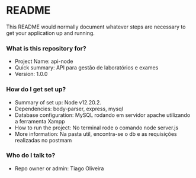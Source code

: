 # README #

This README would normally document whatever steps are necessary to get your application up and running.

### What is this repository for? ###

* Project Name: api-node
* Quick summary: API para gestão de laboratórios e exames
* Version: 1.0.0

### How do I get set up? ###

* Summary of set up: Node v12.20.2.
* Dependencies: body-parser, express, mysql
* Database configuration: MySQL rodando em servidor apache utilizando a ferramenta Xampp
* How to run the project: No terminal rode o comando node server.js
* More information: Na pasta util, encontra-se o db e as requisições realizadas no postmam

### Who do I talk to? ###

* Repo owner or admin: Tiago Oliveira
